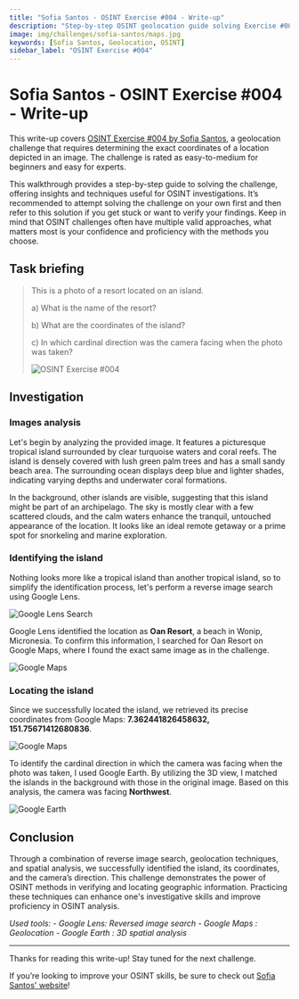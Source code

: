 ```yaml
---
title: "Sofia Santos - OSINT Exercise #004 - Write-up"
description: "Step-by-step OSINT geolocation guide solving Exercise #004 by Sofia Santos. Learn image analysis, reverse search, and mapping techniques to pinpoint locations."
image: img/challenges/sofia-santos/maps.jpg
keywords: [Sofia Santos, Geolocation, OSINT]
sidebar_label: "OSINT Exercise #004"
---
```


# Sofia Santos - OSINT Exercise #004 - Write-up

This write-up covers [OSINT Exercise #004 by Sofia Santos](https://gralhix.com/list-of-osint-exercises/osint-exercise-004/), a geolocation challenge that requires determining the exact coordinates of a location depicted in an image. The challenge is rated as easy-to-medium for beginners and easy for experts.

This walkthrough provides a step-by-step guide to solving the challenge, offering insights and techniques useful for OSINT investigations. It’s recommended to attempt solving the challenge on your own first and then refer to this solution if you get stuck or want to verify your findings. Keep in mind that OSINT challenges often have multiple valid approaches, what matters most is your confidence and proficiency with the methods you choose.

## Task briefing

> This is a photo of a resort located on an island.
>
> a) What is the name of the resort?
>
> b) What are the coordinates of the island?
>
> c) In which cardinal direction was the camera facing when the photo was taken?
>
> ![OSINT Exercise #004](/img/challenges/sofia-santos/osint-exercise-004/sofia-santos-004-1.png "OSINT Exercise #004")

## Investigation

### Images analysis

Let's begin by analyzing the provided image. It features a picturesque tropical island surrounded by clear turquoise waters and coral reefs. The island is densely covered with lush green palm trees and has a small sandy beach area. The surrounding ocean displays deep blue and lighter shades, indicating varying depths and underwater coral formations.

In the background, other islands are visible, suggesting that this island might be part of an archipelago. The sky is mostly clear with a few scattered clouds, and the calm waters enhance the tranquil, untouched appearance of the location. It looks like an ideal remote getaway or a prime spot for snorkeling and marine exploration.

### Identifying the island

Nothing looks more like a tropical island than another tropical island, so to simplify the identification process, let's perform a reverse image search using Google Lens.

![Google Lens Search](/img/challenges/sofia-santos/osint-exercise-004/sofia-santos-004-2.png "Google Lens Search")

Google Lens identified the location as **Oan Resort**, a beach in Wonip, Micronesia. To confirm this information, I searched for Oan Resort on Google Maps, where I found the exact same image as in the challenge.

![Google Maps](/img/challenges/sofia-santos/osint-exercise-004/sofia-santos-004-3.png "Google Lens Maps")

### Locating the island

Since we successfully located the island, we retrieved its precise coordinates from Google Maps: **7.362441826458632, 151.75671412680836**.

![Google Maps](/img/challenges/sofia-santos/osint-exercise-004/sofia-santos-004-4.png "Google Maps")

To identify the cardinal direction in which the camera was facing when the photo was taken, I used Google Earth. By utilizing the 3D view, I matched the islands in the background with those in the original image. Based on this analysis, the camera was facing **Northwest**.

![Google Earth](/img/challenges/sofia-santos/osint-exercise-004/sofia-santos-004-5.png "Google Earth")

## Conclusion

Through a combination of reverse image search, geolocation techniques, and spatial analysis, we successfully identified the island, its coordinates, and the camera’s direction. This challenge demonstrates the power of OSINT methods in verifying and locating geographic information. Practicing these techniques can enhance one's investigative skills and improve proficiency in OSINT analysis.

<em>
Used tools:
- Google Lens: Reversed image search
- Google Maps : Geolocation
- Google Earth : 3D spatial analysis
</em>

---

Thanks for reading this write-up! Stay tuned for the next challenge.

If you’re looking to improve your OSINT skills, be sure to check out [Sofia Santos' website](https://gralhix.com/)!
